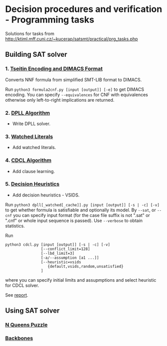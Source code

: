 # Decision procedures and verification - Programming tasks

Solutions for tasks from http://ktiml.mff.cuni.cz/~kucerap/satsmt/practical/prg_tasks.php

## Building SAT solver

### 1. [Tseitin Encoding and DIMACS Format](http://ktiml.mff.cuni.cz/~kucerap/satsmt/practical/task_tseitin.php)
Converts NNF formula from simplified SMT-LIB format to DIMACS.

Run `python3 formula2cnf.py [input [output]] [-e]` to get DIMACS encoding. You can specify `--equivalences` for CNF with equivalences otherwise only left-to-right implications are returned.

### 2. [DPLL Algorithm](http://ktiml.mff.cuni.cz/~kucerap/satsmt/practical/task_dpll.php)
- Write DPLL solver.
### 3. [Watched Literals](http://ktiml.mff.cuni.cz/~kucerap/satsmt/practical/task_watched.php)
- Add watched literals.
### 4. [CDCL Algorithm](http://ktiml.mff.cuni.cz/~kucerap/satsmt/practical/task_cdcl.php)
- Add clause learning.
### 5. [Decision Heuristics](http://ktiml.mff.cuni.cz/~kucerap/satsmt/practical/task_decision.php)
- Add decision heuristics - VSIDS.

Run `python3 dpll[_watched[_cache]].py [input [output]] [-s | -c] [-v]` to get whether formula is satisfiable and optionally its model. By `--sat`, or `--cnf` you can specify input format (for the case file suffix is not ".sat" or ".cnf" or whole input sequence is passed). Use `--verbose` to obtain statistics.

Run 
```
python3 cdcl.py [input [output]] [-s | -c] [-v]
                [--conflict_limit=128]
                [--lbd_limit=3]
                [-a/--assumption [a1 ...]]
                [--heuristic=vsids
                   {default,vsids,random,unsatisfied}
                ]
```
where you can specify initial limits and assupmptions and select heuristic for CDCL solver.

See [report](./report.md).

## Using SAT solver

### [N Queens Puzzle](http://ktiml.mff.cuni.cz/~kucerap/satsmt/practical/task_n_queens.php)

### [Backbones](http://ktiml.mff.cuni.cz/~kucerap/satsmt/practical/task_backbone.php)



